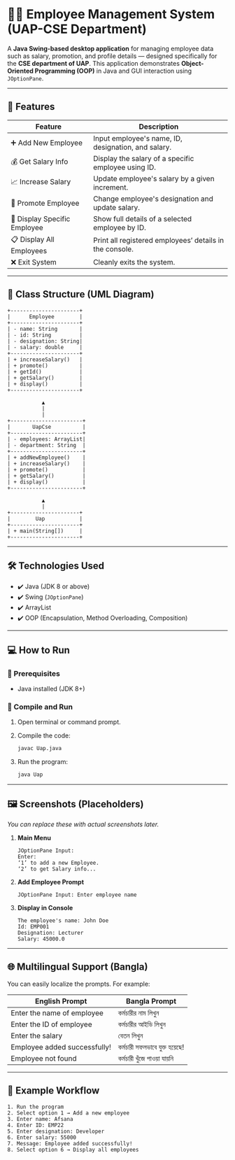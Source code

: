 # 🧑‍💼 Employee Management System (UAP-CSE Department)

A **Java Swing-based desktop application** for managing employee data such as salary, promotion, and profile details — designed specifically for the **CSE department of UAP**. This application demonstrates **Object-Oriented Programming (OOP)** in Java and GUI interaction using `JOptionPane`.

---

## 📌 Features

| Feature                      | Description                                             |
| ---------------------------- | ------------------------------------------------------- |
| ➕ Add New Employee          | Input employee's name, ID, designation, and salary.     |
| 💰 Get Salary Info           | Display the salary of a specific employee using ID.     |
| 📈 Increase Salary           | Update employee's salary by a given increment.          |
| 🏅 Promote Employee          | Change employee's designation and update salary.        |
| 👤 Display Specific Employee | Show full details of a selected employee by ID.         |
| 📋 Display All Employees     | Print all registered employees’ details in the console. |
| ❌ Exit System                | Cleanly exits the system.                               |

---

## 🧩 Class Structure (UML Diagram)

```
+----------------------+
|      Employee        |
+----------------------+
| - name: String       |
| - id: String         |
| - designation: String|
| - salary: double     |
+----------------------+
| + increaseSalary()   |
| + promote()          |
| + getId()            |
| + getSalary()        |
| + display()          |
+----------------------+

           ▲
           |
           |
+-----------------------+
|       UapCse          |
+-----------------------+
| - employees: ArrayList|
| - department: String  |
+-----------------------+
| + addNewEmployee()    |
| + increaseSalary()    |
| + promote()           |
| + getSalary()         |
| + display()           |
+-----------------------+

           ▲
           |
+----------------------+
|        Uap           |
+----------------------+
| + main(String[])     |
+----------------------+
```

---

## 🛠️ Technologies Used

* ✔️ Java (JDK 8 or above)
* ✔️ Swing (`JOptionPane`)
* ✔️ ArrayList
* ✔️ OOP (Encapsulation, Method Overloading, Composition)

---

## 💻 How to Run

### 🧾 Prerequisites

* Java installed (JDK 8+)

### 🔧 Compile and Run

1. Open terminal or command prompt.
2. Compile the code:

   ```bash
   javac Uap.java
   ```
3. Run the program:

   ```bash
   java Uap
   ```

---

## 🖼️ Screenshots (Placeholders)

*You can replace these with actual screenshots later.*

1. **Main Menu**

   ```
   JOptionPane Input:
   Enter:
   ‘1’ to add a new Employee.
   ‘2’ to get Salary info...
   ```

2. **Add Employee Prompt**

   ```
   JOptionPane Input: Enter employee name
   ```

3. **Display in Console**

   ```
   The employee's name: John Doe
   Id: EMP001
   Designation: Lecturer
   Salary: 45000.0
   ```

---

## 🌐 Multilingual Support (Bangla)

You can easily localize the prompts. For example:

| English Prompt               | Bangla Prompt                  |
| ---------------------------- | ------------------------------ |
| Enter the name of employee   | কর্মচারীর নাম লিখুন            |
| Enter the ID of employee     | কর্মচারীর আইডি লিখুন           |
| Enter the salary             | বেতন লিখুন                     |
| Employee added successfully! | কর্মচারী সফলভাবে যুক্ত হয়েছে! |
| Employee not found           | কর্মচারী খুঁজে পাওয়া যায়নি   |

---

## 📘 Example Workflow

```text
1. Run the program
2. Select option 1 → Add a new employee
3. Enter name: Afsana
4. Enter ID: EMP22
5. Enter designation: Developer
6. Enter salary: 55000
7. Message: Employee added successfully!
8. Select option 6 → Display all employees
```

